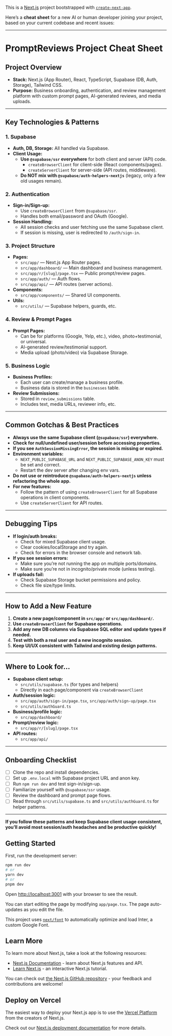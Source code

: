 This is a [Next.js](https://nextjs.org/) project bootstrapped with [`create-next-app`](https://github.com/vercel/next.js/tree/canary/packages/create-next-app).

Here’s a **cheat sheet** for a new AI or human developer joining your project, based on your current codebase and recent issues:

---

# **PromptReviews Project Cheat Sheet**

## **Project Overview**
- **Stack:** Next.js (App Router), React, TypeScript, Supabase (DB, Auth, Storage), Tailwind CSS.
- **Purpose:** Business onboarding, authentication, and review management platform with custom prompt pages, AI-generated reviews, and media uploads.

---

## **Key Technologies & Patterns**

### **1. Supabase**
- **Auth, DB, Storage:** All handled via Supabase.
- **Client Usage:**  
  - **Use `@supabase/ssr` everywhere** for both client and server (API) code.
    - `createBrowserClient` for client-side (React components/pages).
    - `createServerClient` for server-side (API routes, middleware).
  - **Do NOT mix with `@supabase/auth-helpers-nextjs`** (legacy, only a few old usages remain).

### **2. Authentication**
- **Sign-in/Sign-up:**  
  - Use `createBrowserClient` from `@supabase/ssr`.
  - Handles both email/password and OAuth (Google).
- **Session Handling:**  
  - All session checks and user fetching use the same Supabase client.
  - If session is missing, user is redirected to `/auth/sign-in`.

### **3. Project Structure**
- **Pages:**  
  - `src/app/` — Next.js App Router pages.
  - `src/app/dashboard/` — Main dashboard and business management.
  - `src/app/r/[slug]/page.tsx` — Public prompt/review pages.
  - `src/app/auth/` — Auth flows.
  - `src/app/api/` — API routes (server actions).
- **Components:**  
  - `src/app/components/` — Shared UI components.
- **Utils:**  
  - `src/utils/` — Supabase helpers, guards, etc.

### **4. Review & Prompt Pages**
- **Prompt Pages:**  
  - Can be for platforms (Google, Yelp, etc.), video, photo+testimonial, or universal.
  - AI-generated review/testimonial support.
  - Media upload (photo/video) via Supabase Storage.

### **5. Business Logic**
- **Business Profiles:**  
  - Each user can create/manage a business profile.
  - Business data is stored in the `businesses` table.
- **Review Submissions:**  
  - Stored in `review_submissions` table.
  - Includes text, media URLs, reviewer info, etc.

---

## **Common Gotchas & Best Practices**

- **Always use the same Supabase client (`@supabase/ssr`) everywhere.**
- **Check for null/undefined user/session before accessing properties.**
- **If you see `AuthSessionMissingError`, the session is missing or expired.**
- **Environment variables:**  
  - `NEXT_PUBLIC_SUPABASE_URL` and `NEXT_PUBLIC_SUPABASE_ANON_KEY` must be set and correct.
  - Restart the dev server after changing env vars.
- **Do not use or reintroduce `@supabase/auth-helpers-nextjs` unless refactoring the whole app.**
- **For new features:**  
  - Follow the pattern of using `createBrowserClient` for all Supabase operations in client components.
  - Use `createServerClient` for API routes.

---

## **Debugging Tips**

- **If login/auth breaks:**  
  - Check for mixed Supabase client usage.
  - Clear cookies/localStorage and try again.
  - Check for errors in the browser console and network tab.
- **If you see session errors:**  
  - Make sure you’re not running the app on multiple ports/domains.
  - Make sure you’re not in incognito/private mode (unless testing).
- **If uploads fail:**  
  - Check Supabase Storage bucket permissions and policy.
  - Check file size/type limits.

---

## **How to Add a New Feature**

1. **Create a new page/component in `src/app/` or `src/app/dashboard/`.**
2. **Use `createBrowserClient` for Supabase operations.**
3. **Add any new DB columns via Supabase SQL editor and update types if needed.**
4. **Test with both a real user and a new incognito session.**
5. **Keep UI/UX consistent with Tailwind and existing design patterns.**

---

## **Where to Look for…**

- **Supabase client setup:**  
  - `src/utils/supabase.ts` (for types and helpers)
  - Directly in each page/component via `createBrowserClient`
- **Auth/session logic:**  
  - `src/app/auth/sign-in/page.tsx`, `src/app/auth/sign-up/page.tsx`
  - `src/utils/authGuard.ts`
- **Business/profile logic:**  
  - `src/app/dashboard/`
- **Prompt/review logic:**  
  - `src/app/r/[slug]/page.tsx`
- **API routes:**  
  - `src/app/api/`

---

## **Onboarding Checklist**

- [ ] Clone the repo and install dependencies.
- [ ] Set up `.env.local` with Supabase project URL and anon key.
- [ ] Run `npm run dev` and test sign-in/sign-up.
- [ ] Familiarize yourself with `@supabase/ssr` usage.
- [ ] Review the dashboard and prompt page flows.
- [ ] Read through `src/utils/supabase.ts` and `src/utils/authGuard.ts` for helper patterns.

---

**If you follow these patterns and keep Supabase client usage consistent, you’ll avoid most session/auth headaches and be productive quickly!**


## Getting Started

First, run the development server:

```bash
npm run dev
# or
yarn dev
# or
pnpm dev
```

Open [http://localhost:3001](http://localhost:3001) with your browser to see the result.

You can start editing the page by modifying `app/page.tsx`. The page auto-updates as you edit the file.

This project uses [`next/font`](https://nextjs.org/docs/basic-features/font-optimization) to automatically optimize and load Inter, a custom Google Font.

## Learn More

To learn more about Next.js, take a look at the following resources:

- [Next.js Documentation](https://nextjs.org/docs) - learn about Next.js features and API.
- [Learn Next.js](https://nextjs.org/learn) - an interactive Next.js tutorial.

You can check out [the Next.js GitHub repository](https://github.com/vercel/next.js/) - your feedback and contributions are welcome!

## Deploy on Vercel

The easiest way to deploy your Next.js app is to use the [Vercel Platform](https://vercel.com/new?utm_medium=default-template&filter=next.js&utm_source=create-next-app&utm_campaign=create-next-app-readme) from the creators of Next.js.

Check out our [Next.js deployment documentation](https://nextjs.org/docs/deployment) for more details.
